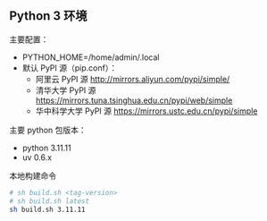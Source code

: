 
## Python 3 环境

主要配置：

* PYTHON_HOME=/home/admin/.local
* 默认 PyPI 源（pip.conf）：
    * 阿里云 PyPI 源 http://mirrors.aliyun.com/pypi/simple/
    * 清华大学 PyPI 源 https://mirrors.tuna.tsinghua.edu.cn/pypi/web/simple
    * 华中科学大学 PyPI 源 https://mirrors.ustc.edu.cn/pypi/simple

主要 python 包版本：

* python 3.11.11
* uv 0.6.x

本地构建命令
```bash
# sh build.sh <tag-version>
# sh build.sh latest
sh build.sh 3.11.11
```
